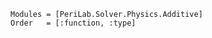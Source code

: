 ```@autodocs
Modules = [PeriLab.Solver.Physics.Additive]
Order   = [:function, :type]
```

```@bibliography
```